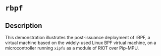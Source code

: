 # `rbpf`

## Description

This demonstration illustrates the post-issuance deployment of rBPF, a
virtual machine based on the widely-used Linux BPF virtual machine, on a
microcontroller running `xipfs` as a module of RIOT over Pip-MPU.
